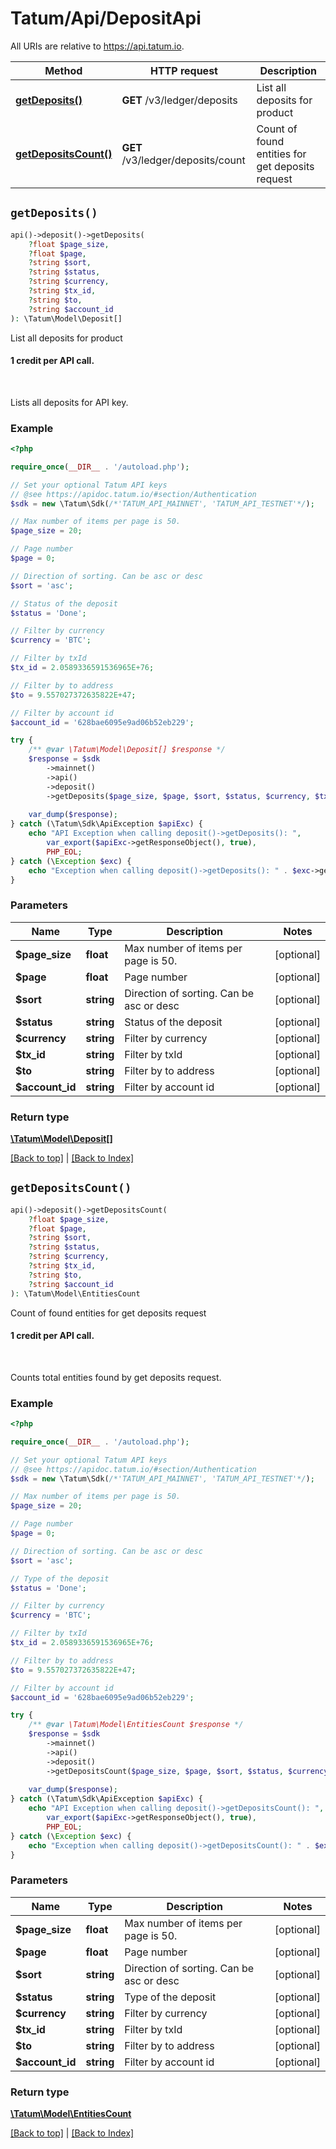 # Tatum/Api/DepositApi

All URIs are relative to https://api.tatum.io.

Method | HTTP request | Description
------------- | ------------- | -------------
[**getDeposits()**](#getdeposits) | **GET** /v3/ledger/deposits | List all deposits for product
[**getDepositsCount()**](#getdepositscount) | **GET** /v3/ledger/deposits/count | Count of found entities for get deposits request


## `getDeposits()`

```php
api()->deposit()->getDeposits(
    ?float $page_size, 
    ?float $page, 
    ?string $sort, 
    ?string $status, 
    ?string $currency, 
    ?string $tx_id, 
    ?string $to, 
    ?string $account_id
): \Tatum\Model\Deposit[]
```

List all deposits for product

<h4>1 credit per API call.</h4><br/><p>Lists all deposits for API key.</p>

### Example

```php
<?php

require_once(__DIR__ . '/autoload.php');

// Set your optional Tatum API keys
// @see https://apidoc.tatum.io/#section/Authentication
$sdk = new \Tatum\Sdk(/*'TATUM_API_MAINNET', 'TATUM_API_TESTNET'*/);

// Max number of items per page is 50.
$page_size = 20;

// Page number
$page = 0;

// Direction of sorting. Can be asc or desc
$sort = 'asc';

// Status of the deposit
$status = 'Done';

// Filter by currency
$currency = 'BTC';

// Filter by txId
$tx_id = 2.0589336591536965E+76;

// Filter by to address
$to = 9.557027372635822E+47;

// Filter by account id
$account_id = '628bae6095e9ad06b52eb229';

try {
    /** @var \Tatum\Model\Deposit[] $response */
    $response = $sdk
        ->mainnet()
        ->api()
        ->deposit()
        ->getDeposits($page_size, $page, $sort, $status, $currency, $tx_id, $to, $account_id);
    
    var_dump($response);
} catch (\Tatum\Sdk\ApiException $apiExc) {
    echo "API Exception when calling deposit()->getDeposits(): ",
        var_export($apiExc->getResponseObject(), true),
        PHP_EOL;
} catch (\Exception $exc) {
    echo "Exception when calling deposit()->getDeposits(): " . $exc->getMessage() . PHP_EOL;
}
```

### Parameters

Name | Type | Description  | Notes
------------- | ------------- | ------------- | -------------
 **$page_size** | **float**| Max number of items per page is 50. | [optional]
 **$page** | **float**| Page number | [optional]
 **$sort** | **string**| Direction of sorting. Can be asc or desc | [optional]
 **$status** | **string**| Status of the deposit | [optional]
 **$currency** | **string**| Filter by currency | [optional]
 **$tx_id** | **string**| Filter by txId | [optional]
 **$to** | **string**| Filter by to address | [optional]
 **$account_id** | **string**| Filter by account id | [optional]

### Return type

[**\Tatum\Model\Deposit[]**](../Model/Deposit.md)

[[Back to top]](#) | [[Back to Index]](../index.md)

## `getDepositsCount()`

```php
api()->deposit()->getDepositsCount(
    ?float $page_size, 
    ?float $page, 
    ?string $sort, 
    ?string $status, 
    ?string $currency, 
    ?string $tx_id, 
    ?string $to, 
    ?string $account_id
): \Tatum\Model\EntitiesCount
```

Count of found entities for get deposits request

<h4>1 credit per API call.</h4><br/><p>Counts total entities found by get deposits request.</p>

### Example

```php
<?php

require_once(__DIR__ . '/autoload.php');

// Set your optional Tatum API keys
// @see https://apidoc.tatum.io/#section/Authentication
$sdk = new \Tatum\Sdk(/*'TATUM_API_MAINNET', 'TATUM_API_TESTNET'*/);

// Max number of items per page is 50.
$page_size = 20;

// Page number
$page = 0;

// Direction of sorting. Can be asc or desc
$sort = 'asc';

// Type of the deposit
$status = 'Done';

// Filter by currency
$currency = 'BTC';

// Filter by txId
$tx_id = 2.0589336591536965E+76;

// Filter by to address
$to = 9.557027372635822E+47;

// Filter by account id
$account_id = '628bae6095e9ad06b52eb229';

try {
    /** @var \Tatum\Model\EntitiesCount $response */
    $response = $sdk
        ->mainnet()
        ->api()
        ->deposit()
        ->getDepositsCount($page_size, $page, $sort, $status, $currency, $tx_id, $to, $account_id);
    
    var_dump($response);
} catch (\Tatum\Sdk\ApiException $apiExc) {
    echo "API Exception when calling deposit()->getDepositsCount(): ",
        var_export($apiExc->getResponseObject(), true),
        PHP_EOL;
} catch (\Exception $exc) {
    echo "Exception when calling deposit()->getDepositsCount(): " . $exc->getMessage() . PHP_EOL;
}
```

### Parameters

Name | Type | Description  | Notes
------------- | ------------- | ------------- | -------------
 **$page_size** | **float**| Max number of items per page is 50. | [optional]
 **$page** | **float**| Page number | [optional]
 **$sort** | **string**| Direction of sorting. Can be asc or desc | [optional]
 **$status** | **string**| Type of the deposit | [optional]
 **$currency** | **string**| Filter by currency | [optional]
 **$tx_id** | **string**| Filter by txId | [optional]
 **$to** | **string**| Filter by to address | [optional]
 **$account_id** | **string**| Filter by account id | [optional]

### Return type

[**\Tatum\Model\EntitiesCount**](../Model/EntitiesCount.md)

[[Back to top]](#) | [[Back to Index]](../index.md)
